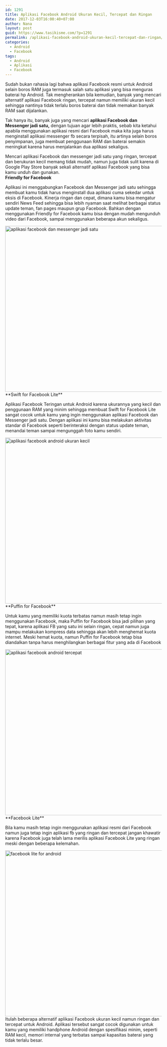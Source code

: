 ```yaml
---
id: 1291
title: Aplikasi Facebook Android Ukuran Kecil, Tercepat dan Ringan
date: 2017-12-03T16:00:40+07:00
author: Nana
layout: post
guid: https://www.tasikisme.com/?p=1291
permalink: /aplikasi-facebook-android-ukuran-kecil-tercepat-dan-ringan/
categories:
  - Android
  - Facebook
tags:
  - Android
  - Aplikasi
  - Facebook
---
```

Sudah bukan rahasia lagi bahwa aplikasi Facebook resmi untuk Android selain boros RAM juga termasuk salah satu aplikasi yang bisa menguras baterai hp Android. Tak mengherankan bila kemudian, banyak yang mencari alternatif aplikasi Facebook ringan, tercepat namun memiliki ukuran kecil sehingga nantinya tidak terlalu boros baterai dan tidak memakan banyak RAM saat dijalankan.

Tak hanya itu, banyak juga yang mencari **aplikasi Facebook dan Messenger jadi satu,** dengan tujuan agar lebih praktis, sebab kita ketahui apabila menggunakan aplikasi resmi dari Facebook maka kita juga harus menginstall aplikasi messenger fb secara terpisah, itu artinya selain boros penyimpanan, juga membuat penggunaan RAM dan baterai semakin meningkat karena harus menjalankan dua aplikasi sekaligus.

Mencari aplikasi Facebook dan messenger jadi satu yang ringan, tercepat dan berukuran kecil memang tidak mudah, namun juga tidak sulit karena di Google Play Store banyak sekali alternatif aplikasi Facebook yang bisa kamu unduh dan gunakan.  
**Friendly for Facebook**</h3> 

Aplikasi ini menggabungkan Facebook dan Messenger jadi satu sehingga membuat kamu tidak harus menginstall dua aplikasi cuma sekedar untuk eksis di Facebook. Kinerja ringan dan cepat, dimana kamu bisa mengatur sendiri News Feed sehingga bisa lebih nyaman saat melihat berbagai status update teman, fan pages maupun grup Facebook. Bahkan dengan menggunakan Friendly for Facebook kamu bisa dengan mudah mengunduh video dari Facebook, sampai menggunakan beberapa akun sekaligus.

<img loading="lazy" class="aligncenter size-medium" src="https://4.bp.blogspot.com/-i_hG7B2z2iY/WiO8aim5ntI/AAAAAAAALbE/Hl2yYKK8qOgFcNxqzKX2LzutU_HYGjl1ACLcBGAs/s1600/aplikasi-facebook-dan-messenger-jadi-satu.png" alt="aplikasi facebook dan messenger jadi satu" width="610" height="533" />  
**Swift for Facebook Lite**</h3> 

Aplikasi Facebook Teringan untuk Android karena ukurannya yang kecil dan penggunaan RAM yang minim sehingga membuat Swift for Facebook Lite sangat cocok untuk kamu yang ingin menggunakan aplikasi Facebook dan Messenger jadi satu. Dengan aplikasi ini kamu bisa melakukan aktivitas standar di Facebook seperti berinteraksi dengan status update teman, menandai teman sampai mengunggah foto kamu sendiri.

<img loading="lazy" class="aligncenter size-medium" src="https://1.bp.blogspot.com/-2_MUEmzY37Q/WiO8aWT621I/AAAAAAAALbA/hmyKfQi0YK8u2vaVYPKjT4AQ-WNGvW0ygCLcBGAs/s1600/aplikasi-facebook-android-ukuran-kecil.png" alt="aplikasi facebook android ukuran kecil" width="610" height="533" />  
**Puffin for Facebook**</h3> 

Untuk kamu yang memiliki kuota terbatas namun masih tetap ingin menggunakan Facebook, maka Puffin for Facebook bisa jadi pilihan yang tepat, karena aplikasi FB yang satu ini selain ringan, cepat namun juga mampu melakukan kompress data sehingga akan lebih menghemat kuota internet. Meski hemat kuota, namun Puffin for Facebook tetap bisa diandalkan tanpa harus menghilangkan berbagai fitur yang ada di Facebook

<img loading="lazy" class="aligncenter size-medium" src="https://2.bp.blogspot.com/-VkWZAVNLqrs/WiO8aitiiyI/AAAAAAAALbI/L534b2AqsCUVjANyxm2ucB5c-IqLonQsACLcBGAs/s1600/aplikasi-facebook-android-tercepat.png" alt="aplikasi facebook android tercepat" width="610" height="533" />  
**Facebook Lite**</h3> 

Bila kamu masih tetap ingin menggunakan aplikasi resmi dari Facebook namun juga tetap ingin aplikasi fb yang ringan dan tercepat jangan khawatir karena Facebook juga telah lama merilis aplikasi Facebook Lite yang ringan meski dengan beberapa kelemahan.

<img loading="lazy" class="aligncenter size-medium" src="https://1.bp.blogspot.com/-ApToRhbh8u8/WiO8bqHhIrI/AAAAAAAALbM/ni941XtCsLUNWFfJlNW9h9d8ASGR1lENwCLcBGAs/s1600/facebook-lite-untuk-android.png" alt="facebook lite for android" width="610" height="533" />  
Itulah beberapa alternatif aplikasi Facebook ukuran kecil namun ringan dan tercepat untuk Android. Aplikasi tersebut sangat cocok digunakan untuk kamu yang memiliki handphone Android dengan spesifikasi minim, seperti RAM kecil, memori internal yang terbatas sampai kapasitas baterai yang tidak terlalu besar.